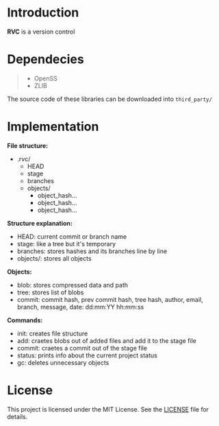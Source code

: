 # Introduction

**RVC** is a version control

# Dependecies

> * OpenSS
> * ZLIB

The source code of these libraries can be downloaded into `third_party/`

# Implementation

**File structure:**
* .rvc/
	* HEAD
	* stage
	* branches
	* objects/
		* object_hash...
		* object_hash...
		* object_hash...

**Structure explanation:**
* HEAD: current commit or branch name
* stage: like a tree but it's temporary
* branches: stores hashes and its branches line by line
* objects/: stores all objects

**Objects:**
* blob: stores compressed data and path
* tree: stores list of blobs
* commit: commit hash, prev commit hash, tree hash, author, email, branch, message, date: dd:mm:YY hh:mm:ss

**Commands:**
* init: creates file structure
* add: craetes blobs out of added files and add it to the stage file
* commit: craetes a commit out of the stage file
* status: prints info about the current project status
* gc: deletes unnecessary objects

# License

This project is licensed under the MIT License. See the [LICENSE](LICENSE) file for details.
